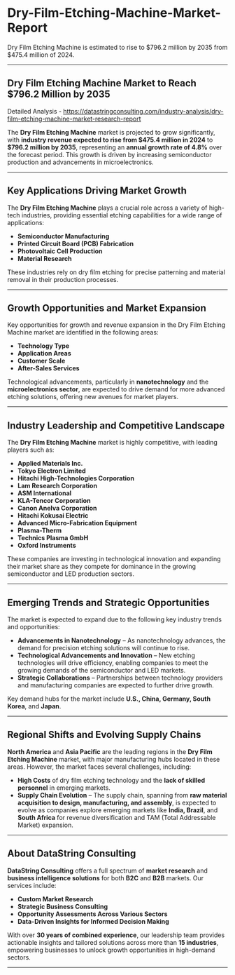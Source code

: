 # Dry-Film-Etching-Machine-Market-Report

Dry Film Etching Machine is estimated to rise to $796.2 million by 2035 from $475.4 million of 2024.

---

## **Dry Film Etching Machine Market to Reach \$796.2 Million by 2035**

Detailed Analysis - https://datastringconsulting.com/industry-analysis/dry-film-etching-machine-market-research-report

The **Dry Film Etching Machine** market is projected to grow significantly, with **industry revenue expected to rise from \$475.4 million in 2024** to **\$796.2 million by 2035**, representing an **annual growth rate of 4.8%** over the forecast period. This growth is driven by increasing semiconductor production and advancements in microelectronics.

---

## **Key Applications Driving Market Growth**

The **Dry Film Etching Machine** plays a crucial role across a variety of high-tech industries, providing essential etching capabilities for a wide range of applications:

* **Semiconductor Manufacturing**
* **Printed Circuit Board (PCB) Fabrication**
* **Photovoltaic Cell Production**
* **Material Research**

These industries rely on dry film etching for precise patterning and material removal in their production processes.

---

## **Growth Opportunities and Market Expansion**

Key opportunities for growth and revenue expansion in the Dry Film Etching Machine market are identified in the following areas:

* **Technology Type**
* **Application Areas**
* **Customer Scale**
* **After-Sales Services**

Technological advancements, particularly in **nanotechnology** and the **microelectronics sector**, are expected to drive demand for more advanced etching solutions, offering new avenues for market players.

---

## **Industry Leadership and Competitive Landscape**

The **Dry Film Etching Machine** market is highly competitive, with leading players such as:

* **Applied Materials Inc.**
* **Tokyo Electron Limited**
* **Hitachi High-Technologies Corporation**
* **Lam Research Corporation**
* **ASM International**
* **KLA-Tencor Corporation**
* **Canon Anelva Corporation**
* **Hitachi Kokusai Electric**
* **Advanced Micro-Fabrication Equipment**
* **Plasma-Therm**
* **Technics Plasma GmbH**
* **Oxford Instruments**

These companies are investing in technological innovation and expanding their market share as they compete for dominance in the growing semiconductor and LED production sectors.

---

## **Emerging Trends and Strategic Opportunities**

The market is expected to expand due to the following key industry trends and opportunities:

* **Advancements in Nanotechnology** – As nanotechnology advances, the demand for precision etching solutions will continue to rise.
* **Technological Advancements and Innovation** – New etching technologies will drive efficiency, enabling companies to meet the growing demands of the semiconductor and LED markets.
* **Strategic Collaborations** – Partnerships between technology providers and manufacturing companies are expected to further drive growth.

Key demand hubs for the market include **U.S., China, Germany, South Korea**, and **Japan**.

---

## **Regional Shifts and Evolving Supply Chains**

**North America** and **Asia Pacific** are the leading regions in the **Dry Film Etching Machine** market, with major manufacturing hubs located in these areas. However, the market faces several challenges, including:

* **High Costs** of dry film etching technology and the **lack of skilled personnel** in emerging markets.
* **Supply Chain Evolution** – The supply chain, spanning from **raw material acquisition to design, manufacturing, and assembly**, is expected to evolve as companies explore emerging markets like **India, Brazil**, and **South Africa** for revenue diversification and TAM (Total Addressable Market) expansion.

---

## **About DataString Consulting**

**DataString Consulting** offers a full spectrum of **market research** and **business intelligence solutions** for both **B2C** and **B2B** markets. Our services include:

* **Custom Market Research**
* **Strategic Business Consulting**
* **Opportunity Assessments Across Various Sectors**
* **Data-Driven Insights for Informed Decision Making**

With over **30 years of combined experience**, our leadership team provides actionable insights and tailored solutions across more than **15 industries**, empowering businesses to unlock growth opportunities in high-demand sectors.

---
